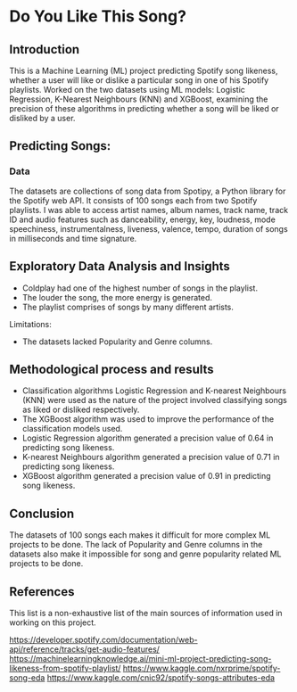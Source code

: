 # Do You Like This Song?
 ## Introduction 
This is a Machine Learning (ML) project predicting Spotify song likeness, whether a user will like or dislike a particular song in one of his Spotify playlists. Worked on the two datasets using ML models: Logistic Regression, K-Nearest Neighbours (KNN) and XGBoost, examining the precision of these algorithms in predicting whether a song will be liked or disliked by a user. 

## Predicting Songs: 
### Data 
The datasets are collections of song data from Spotipy, a Python library for the Spotify web API. It consists of 100 songs each from two Spotify playlists. I was able to access artist names, album names, track name, track ID and audio features such as danceability, energy, key, loudness, mode speechiness, instrumentalness, liveness, valence, tempo, duration of songs in milliseconds and time signature. 

## Exploratory Data Analysis and Insights
- Coldplay had one of the highest number of songs in the playlist.
- The louder the song, the more energy is generated. 
- The playlist comprises of songs by many different artists.

Limitations: 
- The datasets lacked Popularity and Genre columns. 

## Methodological process and results
- Classification algorithms Logistic Regression and K-nearest Neighbours (KNN) were used as the nature of the project involved classifying songs as liked or disliked respectively. 
- The XGBoost algorithm was used to improve the performance of the classification models used.
- Logistic Regression algorithm generated a precision value of 0.64 in predicting song likeness.
- K-nearest Neighbours algorithm generated a precision value of 0.71 in predicting song likeness.
- XGBoost algorithm generated a precision value of 0.91 in predicting song likeness.

## Conclusion 
The datasets of 100 songs each makes it difficult for more complex ML projects to be done. The lack of Popularity and Genre columns in the datasets also make it impossible for song and genre popularity related ML projects to be done. 


## References 
This list is a non-exhaustive list of the main sources of information used in working on this project.

https://developer.spotify.com/documentation/web-api/reference/tracks/get-audio-features/
https://machinelearningknowledge.ai/mini-ml-project-predicting-song-likeness-from-spotify-playlist/
https://www.kaggle.com/nxrprime/spotify-song-eda
https://www.kaggle.com/cnic92/spotify-songs-attributes-eda
